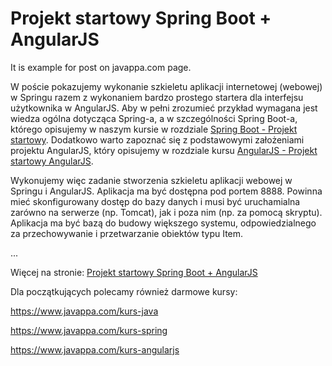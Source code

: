 # Projekt startowy Spring Boot + AngularJS
It is example for post on javappa.com page.

W poście pokazujemy wykonanie szkieletu aplikacji internetowej (webowej) w Springu 
razem z wykonaniem bardzo prostego startera dla interfejsu użytkownika w AngularJS. 
Aby w pełni zrozumieć przykład wymagana jest wiedza ogólna dotycząca Spring-a, 
a w szczególności Spring Boot-a, którego opisujemy w naszym kursie w rozdziale <a href="https://www.javappa.com/kurs-spring/projekt-startowy-spring-boot" target="_blank">Spring Boot - Projekt startowy</a>. 
Dodatkowo warto zapoznać się z podstawowymi założeniami projektu AngularJS, który opisujemy 
w rozdziale kursu <a href="https://www.javappa.com/kurs-angularjs/projekt-startowy-spring-boot-angularjs" target="_blank">AngularJS - Projekt startowy AngularJS</a>. 

Wykonujemy więc zadanie stworzenia szkieletu aplikacji webowej w Springu i AngularJS. 
Aplikacja ma być dostępna pod portem 8888. Powinna mieć skonfigurowany dostęp do bazy danych 
i musi być uruchamialna zarówno na serwerze (np. Tomcat), jak i poza nim (np. za pomocą skryptu). 
Aplikacja ma być bazą do budowy większego systemu, odpowiedzialnego za przechowywanie i przetwarzanie obiektów typu Item.

...

Więcej na stronie: <a href="https://www.javappa.com/blog/frontend/projekt-startowy-spring-boot-plus-angularjs" target="_blank">Projekt startowy Spring Boot + AngularJS</a>


Dla początkujących polecamy również darmowe kursy:

https://www.javappa.com/kurs-java

https://www.javappa.com/kurs-spring

https://www.javappa.com/kurs-angularjs
